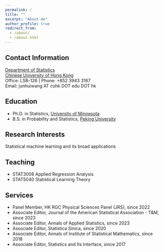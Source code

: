 ```yaml
---
permalink: /
title: ""
excerpt: "About me"
author_profile: true
redirect_from: 
  - /about/
  - /about.html
---
```


Contact Information
------
[Department of Statistics](https://www.sta.cuhk.edu.hk/)<br>
[Chinese University of Hong Kong](https://www.cuhk.edu.hk/)<br>
Office: LSB-126 | Phone: +852 3943 3167<br>
Email: junhuiwang AT cuhk DOT edu DOT hk

Education
------
* Ph.D. in Statistics, [University of Minnesota](http://www.umn.edu/)  
* B.S. in Probability and Statistics, [Peking University](http://www.pku.edu.cn/)

Research Interests
------
Statistical machine learning and its broad applications

Teaching
------
* STAT3008 Applied Regression Analysis
* STAT5040 Statistical Learning Theory
  
Services
------
* Panel Member, HK RGC Physical Sciences Panel (JRS), since 2022
* Associate Editor, Journal of the American Statistical Association - T&M, since 2023
* Associate Editor, Annals of Applied Statistics, since 2023
* Associate Editor, Statistica Sinica, since 2020
* Associate Editor, Annals of Institute of Statistical Mathematics, since 2018
* Associate Editor, Statistics and Its Interface, since 2017

